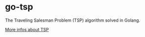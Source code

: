 # go-tsp
The Traveling Salesman Problem (TSP) algorithm solved in Golang.

 [More infos about TSP](https://en.wikipedia.org/wiki/Travelling_salesman_problem) 

